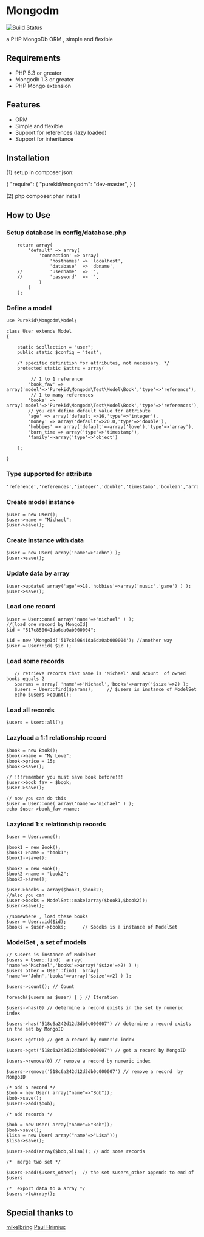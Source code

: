 Mongodm  
======= 
[![Build Status](https://secure.travis-ci.org/purekid/mongodm.png?branch=master)](http://travis-ci.org/purekid/mongodm)

a PHP MongoDb ORM ,  simple and flexible

Requirements
------------
- PHP 5.3 or greater
- Mongodb 1.3 or greater
- PHP Mongo extension 

Features
--------

- ORM
- Simple and flexible
- Support for references (lazy loaded)
- Support for inheritance

Installation
--------
(1) setup in composer.json: 
 
{
    "require": {
        "purekid/mongodm": "dev-master",
    }
}

(2) php composer.phar install


How to Use
----------

### Setup database in   config/database.php

		return array(
			'default' => array(
				'connection' => array(
					'hostnames' => 'localhost',
					'database'  => 'dbname',	
		// 			'username'  => '',
		// 			'password'  => '',	
				)
			)
		);

### Define a model
    use Purekid\Mongodm\Model;
        
    class User extends Model 
    {
    
        static $collection = "user";
        public static $config = 'test';
        
        /* specific definition for attributes, not necessary. */
        protected static $attrs = array(
                
             // 1 to 1 reference
            'book_fav' => array('model'=>'Purekid\Mongodm\Test\Model\Book','type'=>'reference'),
             // 1 to many references
            'books' => array('model'=>'Purekid\Mongodm\Test\Model\Book','type'=>'references'),
            // you can define default value for attribute
            'age' => array('default'=>16,'type'=>'integer'),
            'money' => array('default'=>20.0,'type'=>'double'),
            'hobbies' => array('default'=>array('love'),'type'=>'array'),
            'born_time => array('type'=>'timestamp'),
            'family'=>array('type'=>'object')
                
        );
    
    }
    
### Type supported for attribute

    'reference','references','integer','double','timestamp','boolean','array','object'
    
### Create model instance
	$user = new User();
	$user->name = "Michael";
	$user->save();
### Create instance with data
	$user = new User( array('name'=>"John") );
	$user->save();
	
### Update data by array
	$user->update( array('age'=>18,'hobbies'=>array('music','game') ) ); 
	$user->save();
	
### Load one record
	$user = User::one( array('name'=>"michael" ) );
	//[load one record by MongoId]
	$id = "517c850641da6da0ab000004";

	$id = new \MongoId('517c850641da6da0ab000004'); //another way
	$user = User::id( $id );
### Load some records
       // retrieve records that name is 'Michael' and acount  of owned  books equals 2
       $params = array( 'name'=>'Michael','books'=>array('$size'=>2) );
       $users = User::find($params);     // $users is instance of ModelSet
       echo $users->count();
### Load all records
	$users = User::all();
### Lazyload a 1:1 relationship record

	$book = new Book();
	$book->name = "My Love";
	$book->price = 15;
	$book->save();

	// !!!remember you must save book before!!!
	$user->book_fav = $book;
	$user->save();

	// now you can do this
	$user = User::one( array('name'=>"michael" ) );
	echo $user->book_fav->name;

### Lazyload 1:x relationship records

	$user = User::one();

	$book1 = new Book();
	$book1->name = "book1";
	$book1->save();
	
	$book2 = new Book();
	$book2->name = "book2";
	$book2->save();

	$user->books = array($book1,$book2);
	//also you can
	$user->books = ModelSet::make(array($book1,$book2));
	$user->save();

	//somewhere , load these books
	$user = User::id($id);
	$books = $user->books;      // $books is a instance of ModelSet

###  ModelSet , a set of models

	// $users is instance of ModelSet
	$users = User::find(  array( 'name'=>'Michael','books'=>array('$size'=>2) ) );    
	$users_other = User::find(  array( 'name'=>'John','books'=>array('$size'=>2) ) );    
	
	$users->count(); // Count
	
	foreach($users as $user) { } // Iteration
	
	$users->has(0) // determine a record exists in the set by numeric index
	
	$users->has('518c6a242d12d3db0c000007') // determine a record exists in the set by MongoID
	
	$users->get(0) // get a record by numeric index
	
	$users->get('518c6a242d12d3db0c000007') // get a record by MongoID 
	
	$users->remove(0) // remove a record by numeric index
	
	$users->remove('518c6a242d12d3db0c000007') // remove a record  by MongoID 
	
	/* add a record */
	$bob = new User( array("name"=>"Bob"));
	$bob->save();
	$users->add($bob);
	
	/* add records */
	
	$bob = new User( array("name"=>"Bob"));
	$bob->save();
	$lisa = new User( array("name"=>"Lisa"));
	$lisa->save();
	
	$users->add(array($bob,$lisa)); // add some records
	
	/*  merge two set */
	
	$users->add($users_other);  // the set $users_other appends to end of $users 
	
	/*  export data to a array */
	$users->toArray();
	
	
Special thanks to
-----------------

[mikelbring](https://github.com/mikelbring)
[Paul Hrimiuc](https://github.com/hpaul/)


	
	

